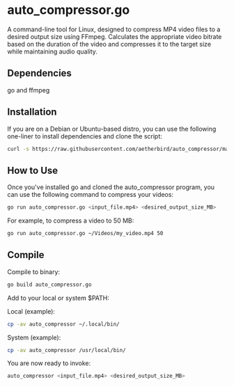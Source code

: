 # auto_compressor.go

A command-line tool for Linux, designed to compress MP4 video files to a desired output size using FFmpeg. Calculates the appropriate video bitrate based on the duration of the video and compresses it to the target size while maintaining audio quality.

## Dependencies

go and ffmpeg

## Installation

If you are on a Debian or Ubuntu-based distro, you can use the following one-liner to install dependencies and clone the script:

```bash
curl -s https://raw.githubusercontent.com/aetherbird/auto_compressor/main/auto_compressor_installer.sh | bash
```

## How to Use

Once you've installed go and cloned the auto_compressor program, you can use the following command to compress your videos:

```bash
go run auto_compressor.go <input_file.mp4> <desired_output_size_MB>
```

For example, to compress a video to 50 MB:

```bash
go run auto_compressor.go ~/Videos/my_video.mp4 50
```
## Compile

Compile to binary:

```bash
go build auto_compressor.go
```

Add to your local or system $PATH:

Local (example):
```bash
cp -av auto_compressor ~/.local/bin/
```

System (example):
```bash
cp -av auto_compressor /usr/local/bin/
```

You are now ready to invoke:
```bash
auto_compressor <input_file.mp4> <desired_output_size_MB>
```
